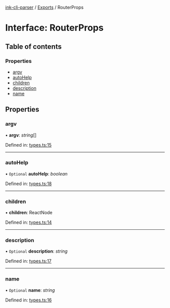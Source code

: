 [ink-cli-parser](../README.md) / [Exports](../modules.md) / RouterProps

# Interface: RouterProps

## Table of contents

### Properties

- [argv](routerprops.md#argv)
- [autoHelp](routerprops.md#autohelp)
- [children](routerprops.md#children)
- [description](routerprops.md#description)
- [name](routerprops.md#name)

## Properties

### argv

• **argv**: _string_[]

Defined in:
[types.ts:15](https://github.com/Souvikns/ink-cli-parser/blob/e7f88e8/lib/types.ts#L15)

---

### autoHelp

• `Optional` **autoHelp**: _boolean_

Defined in:
[types.ts:18](https://github.com/Souvikns/ink-cli-parser/blob/e7f88e8/lib/types.ts#L18)

---

### children

• **children**: ReactNode

Defined in:
[types.ts:14](https://github.com/Souvikns/ink-cli-parser/blob/e7f88e8/lib/types.ts#L14)

---

### description

• `Optional` **description**: _string_

Defined in:
[types.ts:17](https://github.com/Souvikns/ink-cli-parser/blob/e7f88e8/lib/types.ts#L17)

---

### name

• `Optional` **name**: _string_

Defined in:
[types.ts:16](https://github.com/Souvikns/ink-cli-parser/blob/e7f88e8/lib/types.ts#L16)
